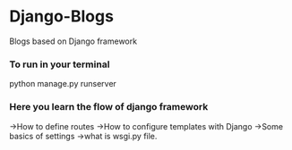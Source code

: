 # Django-Blogs
Blogs based on Django framework

### To run in your terminal 
python manage.py runserver

### Here you learn the flow of django framework

->How to define routes
->How to configure templates with Django 
->Some basics of settings
->what is wsgi.py file.

